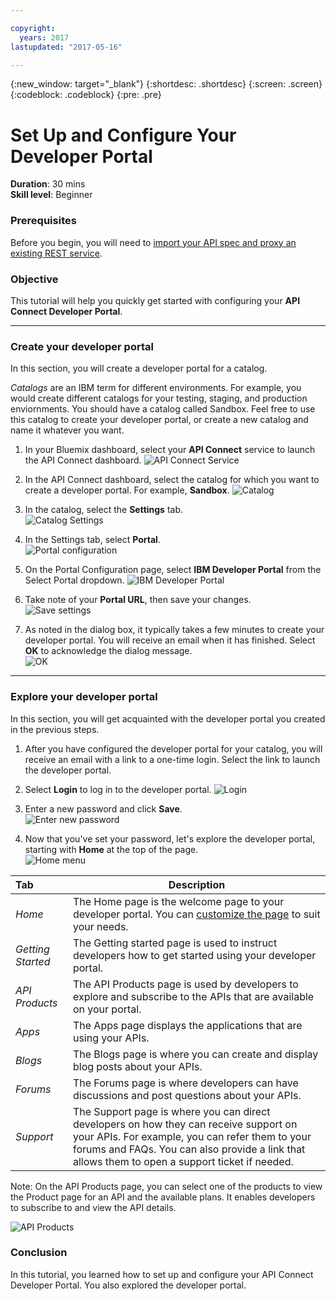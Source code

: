 ```yaml
---

copyright:
  years: 2017
lastupdated: "2017-05-16"

---
```



{:new_window: target="_blank"}
{:shortdesc: .shortdesc}
{:screen: .screen}
{:codeblock: .codeblock}
{:pre: .pre}

# Set Up and Configure Your Developer Portal
**Duration**: 30 mins  
**Skill level**: Beginner  

### Prerequisites
Before you begin, you will need to [import your API spec and proxy an existing REST service](https://github.com/ibm-apiconnect/getting-started/blob/master/bluemix/1a/README.md).

### Objective
This tutorial will help you quickly get started with configuring your **API Connect Developer Portal**. 

---

### Create your developer portal
In this section, you will create a developer portal for a catalog.

*Catalogs* are an IBM term for different environments. For example, you would create different catalogs for your testing, staging, and production enviornments. You should have a catalog called Sandbox. Feel free to use this catalog to create your developer portal, or create a new catalog and name it whatever you want.

1. In your Bluemix dashboard, select your **API Connect** service to launch the API Connect dashboard.
![API Connect Service](images/1.1-Bluemix-Dashboard.png)

2. In the API Connect dashboard, select the catalog for which you want to create a developer portal. For example, **Sandbox**.
![Catalog](images/1.2-APIC-Dashboard.png)

3. In the catalog, select the **Settings** tab.  
  ![Catalog Settings](images/1.3-catalog-settings.png)

4. In the Settings tab, select **Portal**.  
  ![Portal configuration](images/1.4-catalog-portal.png)

5. On the Portal Configuration page, select **IBM Developer Portal** from the Select Portal dropdown. 
  ![IBM Developer Portal](images/1.5-IBM-developer-portal.png) 

6. Take note of your **Portal URL**, then save your changes.  
  ![Save settings](images/1.6-save-settings.png)
  
7. As noted in the dialog box, it typically takes a few minutes to create your developer portal. You will receive an email when it has finished. Select **OK** to acknowledge the dialog message.  
  ![OK](images/1.7-OK.png)

---

### Explore your developer portal
In this section, you will get acquainted with the developer portal you created in the previous steps.

1. After you have configured the developer portal for your catalog, you will receive an email with a link to a one-time login. Select the link to launch the developer portal.

2. Select **Login** to log in to the developer portal. 
![Login](images/2.2-login.png)

3. Enter a new password and click **Save**.  
  ![Enter new password](images/2.3-password.png)

4. Now that you've set your password, let's explore the developer portal, starting with **Home** at the top of the page.  
  ![Home menu](images/2.4-pwsaved.png)
  
| Tab              | Description          | 
|:---------------- | -------------------- | 
| _Home_       | The Home page is the welcome page to your developer portal. You can [customize the page](https://github.com/ibm-apiconnect/getting-started/tree/master/bluemix/customize-dev-portal-select-theme) to suit your needs. | 
| _Getting Started_       | The Getting started page is used to instruct developers how to get started using your developer portal. |
| _API Products_ | The API Products page is used by developers to explore and subscribe to the APIs that are available on your portal. | 
| _Apps_ | The Apps page displays the applications that are using your APIs. | 
| _Blogs_ | The Blogs page is where you can create and display blog posts about your APIs. | 
| _Forums_ | The Forums page is where developers can have discussions and post questions about your APIs. | 
| _Support_ | The Support page is where you can direct developers on how they can receive support on your APIs. For example, you can refer them to your forums and FAQs. You can also provide a link that allows them to open a support ticket if needed. | 

Note: On the API Products page, you can select one of the products to view the Product page for an API and the available plans. It enables developers to subscribe to and view the API details. 

  ![API Products](images/2.7-api-products.png)

### Conclusion
In this tutorial, you learned how to set up and configure your API Connect Developer Portal. You also explored the developer portal.
  
